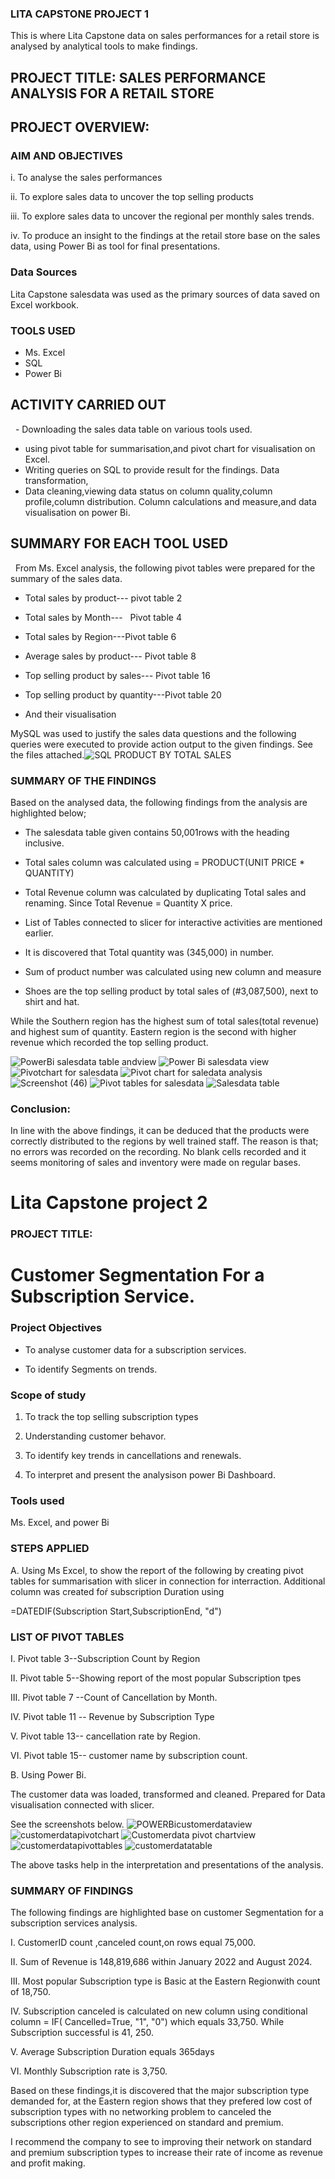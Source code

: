 

### LITA CAPSTONE PROJECT 1

This is  where Lita Capstone data on sales performances for a retail store is analysed by analytical tools to make  findings. 

## PROJECT TITLE: SALES PERFORMANCE ANALYSIS FOR A RETAIL STORE

## PROJECT OVERVIEW:

### AIM AND OBJECTIVES

 i. To analyse the sales performances 

 ii. To explore sales data to uncover the top selling products

 iii. To explore sales data to uncover the regional per monthly sales trends.

  iv. To produce an insight to the findings at the retail store base on the sales data, using Power Bi  as tool for final presentations.

### Data Sources
   Lita Capstone salesdata was used as the primary sources of data saved on Excel workbook.

  ### TOOLS USED

- Ms. Excel
- SQL
- Power Bi

## ACTIVITY CARRIED OUT

  - Downloading the sales data table on various tools used.

 - using pivot table for summarisation,and pivot chart for visualisation on Excel.
- Writing queries on SQL to provide result for the findings.
Data transformation,
- Data cleaning,viewing data status on column quality,column profile,column distribution. Column calculations and measure,and data visualisation on power Bi.

## SUMMARY FOR EACH TOOL USED

  From Ms. Excel analysis, the following pivot tables were prepared for the summary of the sales data.

- Total sales by product--- pivot table 2 

- Total sales by Month---   Pivot table 4
- Total sales by Region---Pivot table 6

- Average sales by product--- Pivot table 8

- Top selling product by sales--- Pivot table 16

- Top selling product by quantity---Pivot table 20 

- And their visualisation

 MySQL was used to justify the sales data questions and the following queries were executed to provide action output to the given findings.
See the files attached.![SQL PRODUCT BY TOTAL SALES](https://github.com/user-attachments/assets/0c0b8cfb-58a6-41b0-af14-02fd1558cc09)


### SUMMARY OF THE FINDINGS

Based on the analysed data, the following findings from the analysis are highlighted below;

- The salesdata table given contains 50,001rows with  the heading inclusive.

- Total sales column was calculated using                = PRODUCT(UNIT PRICE * QUANTITY)

- Total Revenue column was calculated by duplicating Total sales and renaming. Since Total Revenue = Quantity X price.

 - List of Tables connected to slicer for interactive activities are mentioned earlier.

- It is discovered that Total quantity was (345,000) in number.

- Sum of product number was calculated using new column and measure

- Shoes are the top selling product by total sales of (#3,087,500), next to shirt and hat.

While the Southern region has the highest sum of total sales(total revenue) and highest sum of quantity. Eastern region is the second with higher revenue which recorded the top selling product.

![PowerBi salesdata table andview](https://github.com/user-attachments/assets/5b32da81-d227-4ae2-b3f9-bd1d314742b9)
![Power Bi salesdata view](https://github.com/user-attachments/assets/5233a537-d513-48f7-bdb4-17a74a175c8f)
![Pivotchart for salesdata](https://github.com/user-attachments/assets/2c33e8ad-ec99-48b0-9a6d-bb81a2ba66b4)
![Pivot chart for saledata analysis](https://github.com/user-attachments/assets/d6abc725-ffcf-4851-a297-797aeebf87f6)
![Screenshot (46)](https://github.com/user-attachments/assets/f1eb3e67-6bf6-4704-a5ec-4df240f0b474)
![Pivot tables for salesdata](https://github.com/user-attachments/assets/4f55c4ed-13eb-4daf-a0e6-1ee7ffa29968)
![Salesdata table](https://github.com/user-attachments/assets/aac1699c-ca45-4c0b-b91e-d234bd7ac40f)

 

### Conclusion:

In line with the above findings, it can be deduced that the products were correctly distributed to the regions by well trained staff. The reason is that; no errors was recorded on the recording. No blank cells recorded and it seems monitoring of sales and inventory were made on regular bases.


 #  Lita Capstone project 2

 
### PROJECT TITLE:

# Customer Segmentation For a Subscription Service.

### Project Objectives

- To analyse customer data for a subscription services.

- To identify Segments on trends.

### Scope of study

1. To track the top selling subscription types

2. Understanding customer behavor.

3. To identify key trends in cancellations and renewals.

4. To interpret and present the analysison power Bi Dashboard.

### Tools used

Ms. Excel, and power Bi

### STEPS APPLIED

A. Using Ms Excel, to show the report of the following by creating pivot tables for summarisation with slicer in connection  for interraction. Additional column was created foŕ subscription Duration using 

=DATEDIF(Subscription Start,SubscriptionEnd, "d")

### LIST OF PIVOT TABLES

I. Pivot table 3--Subscription Count by Region

II. Pivot table 5--Showing report of the most popular Subscription tpes

III. Pivot table  7 --Count of Cancellation by Month.

IV. Pivot table 11 -- Revenue by  Subscription Type

V. Pivot table 13-- cancellation rate by Region.

VI. Pivot table 15-- customer name by subscription count.

B. Using Power Bi.

The customer data was loaded, transformed and cleaned. Prepared for Data visualisation connected with slicer.

See the screenshots below.
![POWERBicustomerdataview](https://github.com/user-attachments/assets/89f968f2-9431-442c-9565-9738c0069623)
![customerdatapivotchart](https://github.com/user-attachments/assets/092355f5-45e1-40d7-bae8-22bdc1c8ad66)
![Customerdata pivot chartview](https://github.com/user-attachments/assets/fb7ba550-e19a-4826-bc7b-22b10ca7c6ef)
![customerdatapivottables](https://github.com/user-attachments/assets/81c16f35-1cbd-45e5-ae8d-2fe2e820bb0c)
![customerdatatable](https://github.com/user-attachments/assets/69625ff2-9bfb-4d86-b47d-ca4a3509678a)

 

The above tasks help in the interpretation and presentations of the analysis.

### SUMMARY OF FINDINGS

The following findings are highlighted base on customer Segmentation for a subscription services analysis.

I. CustomerID count ,canceled count,on rows equal 75,000.

II. Sum of Revenue is 148,819,686 within January 2022  and August 2024.

III. Most popular Subscription type is Basic at the Eastern Regionwith count of 18,750.

IV. Subscription canceled is calculated on new column using conditional column = IF( Cancelled=True, "1", "0") which equals 33,750. While Subscription successful is 41, 250.

V. Average Subscription Duration equals 365days

VI. Monthly Subscription rate is 3,750. 

Based on these findings,it is discovered that the major subscription type demanded for, at the Eastern region shows that they prefered low cost of subscription types with no networking problem to canceled the subscriptions other region experienced on standard and premium.

I recommend the company to see to improving  their network on standard and premium  subscription types to increase their rate of income as revenue and profit making.
